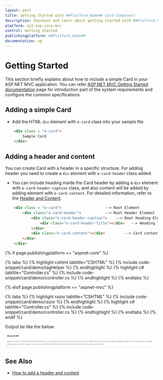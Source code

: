 ```yaml
---
layout: post
title: Getting Started with ##Platform_Name## Card Component
description: Checkout and learn about getting started with ##Platform_Name## Card component of Syncfusion, and more details.
platform: ej2-asp-core-mvc
control: Getting Started
publishingplatform: ##Platform_Name##
documentation: ug
---
```



# Getting Started

  This section briefly explains about how to include a simple Card in your ASP.NET MVC application. You can refer [ASP.NET MVC Getting Started documentation](../getting-started) page for introduction part of the system requirements and configure the common specifications.

## Adding a simple Card

* Add the HTML `div` element with `e-card` class into your sample file.

```html
    <div class = "e-card">
        Sample Card
    </div>
```

## Adding a header and content

You can create Card with a header in a specific structure. For adding header you need to create a `div` element with `e-card-header` class added.

* You can include heading inside the Card header by adding a `div` element with `e-card-header-caption` class, and also content will be added by adding element with `e-card-content`. For detailed information, refer to the [Header and Content](./header-content/).

```html
    <div class = "e-card">                    --> Root Element
        <div class="e-card-header">           --> Root Header Element
            <div class="e-card-header-caption">    --> Root Heading Element
                <div class="e-card-header-title"></div>   --> Heading Title Element
            </div>
            <div class="e-card-content"></div>         --> Card content Element
        </div>
    </div>
```

{% if page.publishingplatform == "aspnet-core" %}

{% tabs %}
{% highlight cshtml tabtitle="CSHTML" %}
{% include code-snippet/card/demo/tagHelper %}
{% endhighlight %}
{% highlight c# tabtitle="Controller.cs" %}
{% include code-snippet/card/demo/controller.cs %}
{% endhighlight %}
{% endtabs %}

{% elsif page.publishingplatform == "aspnet-mvc" %}

{% tabs %}
{% highlight razor tabtitle="CSHTML" %}
{% include code-snippet/card/demo/razor %}
{% endhighlight %}
{% highlight c# tabtitle="Controller.cs" %}
{% include code-snippet/card/demo/controller.cs %}
{% endhighlight %}
{% endtabs %}
{% endif %}



Output be like the below.

![getting started](../images/gettingstarted.PNG)

## See Also

* [How to add a header and content](./header-content/)